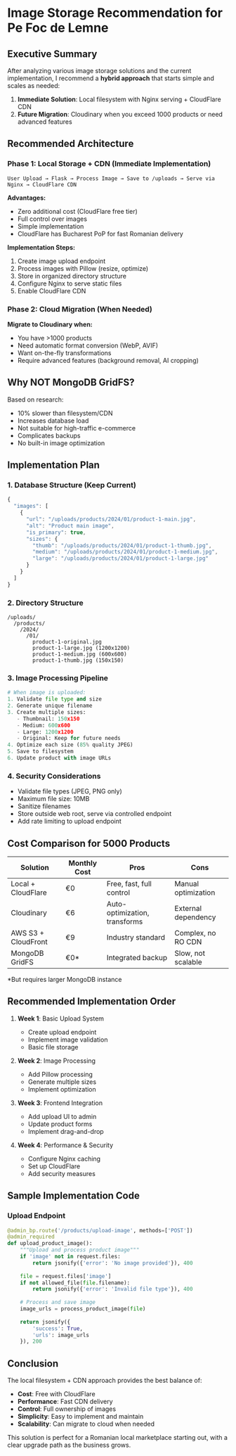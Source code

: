 # Image Storage Recommendation for Pe Foc de Lemne

## Executive Summary

After analyzing various image storage solutions and the current implementation, I recommend a **hybrid approach** that starts simple and scales as needed:

1. **Immediate Solution**: Local filesystem with Nginx serving + CloudFlare CDN
2. **Future Migration**: Cloudinary when you exceed 1000 products or need advanced features

## Recommended Architecture

### Phase 1: Local Storage + CDN (Immediate Implementation)

```
User Upload → Flask → Process Image → Save to /uploads → Serve via Nginx → CloudFlare CDN
```

**Advantages:**
- Zero additional cost (CloudFlare free tier)
- Full control over images
- Simple implementation
- CloudFlare has Bucharest PoP for fast Romanian delivery

**Implementation Steps:**
1. Create image upload endpoint
2. Process images with Pillow (resize, optimize)
3. Store in organized directory structure
4. Configure Nginx to serve static files
5. Enable CloudFlare CDN

### Phase 2: Cloud Migration (When Needed)

**Migrate to Cloudinary when:**
- You have >1000 products
- Need automatic format conversion (WebP, AVIF)
- Want on-the-fly transformations
- Require advanced features (background removal, AI cropping)

## Why NOT MongoDB GridFS?

Based on research:
- 10% slower than filesystem/CDN
- Increases database load
- Not suitable for high-traffic e-commerce
- Complicates backups
- No built-in image optimization

## Implementation Plan

### 1. Database Structure (Keep Current)
```javascript
{
  "images": [
    {
      "url": "/uploads/products/2024/01/product-1-main.jpg",
      "alt": "Product main image",
      "is_primary": true,
      "sizes": {
        "thumb": "/uploads/products/2024/01/product-1-thumb.jpg",
        "medium": "/uploads/products/2024/01/product-1-medium.jpg",
        "large": "/uploads/products/2024/01/product-1-large.jpg"
      }
    }
  ]
}
```

### 2. Directory Structure
```
/uploads/
  /products/
    /2024/
      /01/
        product-1-original.jpg
        product-1-large.jpg (1200x1200)
        product-1-medium.jpg (600x600)
        product-1-thumb.jpg (150x150)
```

### 3. Image Processing Pipeline
```python
# When image is uploaded:
1. Validate file type and size
2. Generate unique filename
3. Create multiple sizes:
   - Thumbnail: 150x150
   - Medium: 600x600
   - Large: 1200x1200
   - Original: Keep for future needs
4. Optimize each size (85% quality JPEG)
5. Save to filesystem
6. Update product with image URLs
```

### 4. Security Considerations
- Validate file types (JPEG, PNG only)
- Maximum file size: 10MB
- Sanitize filenames
- Store outside web root, serve via controlled endpoint
- Add rate limiting to upload endpoint

## Cost Comparison for 5000 Products

| Solution | Monthly Cost | Pros | Cons |
|----------|--------------|------|------|
| Local + CloudFlare | €0 | Free, fast, full control | Manual optimization |
| Cloudinary | €6 | Auto-optimization, transforms | External dependency |
| AWS S3 + CloudFront | €9 | Industry standard | Complex, no RO CDN |
| MongoDB GridFS | €0* | Integrated backup | Slow, not scalable |

*But requires larger MongoDB instance

## Recommended Implementation Order

1. **Week 1**: Basic Upload System
   - Create upload endpoint
   - Implement image validation
   - Basic file storage

2. **Week 2**: Image Processing
   - Add Pillow processing
   - Generate multiple sizes
   - Implement optimization

3. **Week 3**: Frontend Integration
   - Add upload UI to admin
   - Update product forms
   - Implement drag-and-drop

4. **Week 4**: Performance & Security
   - Configure Nginx caching
   - Set up CloudFlare
   - Add security measures

## Sample Implementation Code

### Upload Endpoint
```python
@admin_bp.route('/products/upload-image', methods=['POST'])
@admin_required
def upload_product_image():
    """Upload and process product image"""
    if 'image' not in request.files:
        return jsonify({'error': 'No image provided'}), 400
    
    file = request.files['image']
    if not allowed_file(file.filename):
        return jsonify({'error': 'Invalid file type'}), 400
    
    # Process and save image
    image_urls = process_product_image(file)
    
    return jsonify({
        'success': True,
        'urls': image_urls
    }), 200
```

## Conclusion

The local filesystem + CDN approach provides the best balance of:
- **Cost**: Free with CloudFlare
- **Performance**: Fast CDN delivery
- **Control**: Full ownership of images
- **Simplicity**: Easy to implement and maintain
- **Scalability**: Can migrate to cloud when needed

This solution is perfect for a Romanian local marketplace starting out, with a clear upgrade path as the business grows.